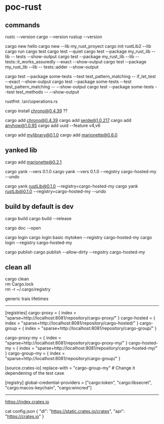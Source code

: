 # poc-rust

## commands
rustc --version
cargo --version
rustup --version

cargo new hello
cargo new --lib my_rust_proyect
cargo init rustLib2 --lib
cargo run
cargo test
cargo test --quiet
cargo test --package my_rust_lib --lib -- tests --show-output 
cargo test --package my_rust_lib --lib -- tests::it_works_assuredly --exact --show-output 
cargo test --package my_rust_lib --lib -- tests::adder --show-output 

cargo test --package some-tests --test test_pattern_matching -- if_let_test --exact --show-output 
cargo test --package some-tests --test test_pattern_matching --  --show-output 
cargo test --package some-tests --test test_methods --  --show-output 

rustfmt .\src\operations.rs 

cargo install chrono@0.4.39 ??

cargo add chrono@0.4.39
cargo add serde@1.0.217
cargo add anyhow@1.0.95
cargo add uuid --feature v4,v6

cargo add mylibrary@0.1.0
cargo add marionette@0.6.0
## yanked lib
cargo add marionette@0.2.1 

cargo yank --vers 0.1.0
cargo yank --vers 0.1.0 --registry cargo-hosted-my --undo

cargo yank rustLib@0.1.0 --registry=cargo-hosted-my
cargo yank rustLib@0.1.0 --registry=cargo-hosted-my --undo


## build by default is dev
cargo build
cargo build --release

cargo doc --open


cargo login
cargo login basic mytoken  --registry cargo-hosted-my
cargo login  --registry cargo-hosted-my

cargo publish
cargo publish --allow-dirty --registry cargo-hosted-my


## clean all
cargo clean                                           
rm Cargo.lock                                         
rm -r ~/.cargo/registry                               


generic
trais
lifetimes


---

[registries]
cargo-proxy = { index = "sparse+http://localhost:8081/repository/cargo-proxy/" }
cargo-hosted = { index = "sparse+http://localhost:8081/repository/cargo-hosted/" }
cargo-group = { index = "sparse+http://localhost:8081/repository/cargo-group/" }

cargo-proxy-my = { index = "sparse+http://localhost:8081/repository/cargo-proxy-my/" }
cargo-hosted-my = { index = "sparse+http://localhost:8081/repository/cargo-hosted-my/" }
cargo-group-my = { index = "sparse+http://localhost:8081/repository/cargo-group/" }



[source.crates-io]
replace-with = "cargo-group-my" # Change it dependening of the test case

[registry]
global-credential-providers = ["cargo:token", "cargo:libsecret", "cargo:macos-keychain", "cargo:wincred"]

----

https://index.crates.io


cat config.json 
{
  "dl": "https://static.crates.io/crates",
  "api": "https://crates.io"
}
